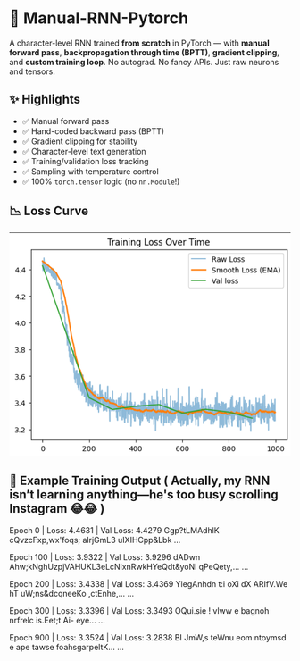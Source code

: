 # 🧠 Manual-RNN-Pytorch

A character-level RNN trained **from scratch** in PyTorch — with **manual forward pass**, **backpropagation through time (BPTT)**, **gradient clipping**, and **custom training loop**. No autograd. No fancy APIs. Just raw neurons and tensors.

## ✨ Highlights

- ✅ Manual forward pass
- ✅ Hand-coded backward pass (BPTT)
- ✅ Gradient clipping for stability
- ✅ Character-level text generation
- ✅ Training/validation loss tracking
- ✅ Sampling with temperature control
- ✅ 100% `torch.tensor` logic (no `nn.Module`!)

## 📉 Loss Curve

![Training Loss](https://github.com/isakovsh/manual-rnn-pytorch/raw/master/loss.png) 

## 🧠 Example Training Output ( Actually, my RNN isn’t learning anything—he's too busy scrolling Instagram 😂😂 )
Epoch   0 | Loss: 4.4631 | Val Loss: 4.4279
Ggp?tLMAdhlK cQvzcFxp,wx'foqs; alrjGmL3
uIXIHCpp&Lbk
...

Epoch 100 | Loss: 3.9322 | Val Loss: 3.9296
dADwn Ahw;kNghUzpjVAHUKL3eLcNlxnRwkHYeQdt&yoNl  qPeQety,...
...

Epoch 200 | Loss: 3.4338 | Val Loss: 3.4369
YlegAnhdn t:i 
oXi dX ARIfV.We
hT
uW;ns&dcqneeKo ,ctEnhe,...
...

Epoch 300 | Loss: 3.3396 | Val Loss: 3.3493
OQui.sie ! vlww e bagnoh nrfrelc is.Eet;t Ai- eye...
...

Epoch 900 | Loss: 3.3524 | Val Loss: 3.2838
BI JmW,s teWnu
eom
ntoymsd e
ape tawse foahsgarpeltK...
...

